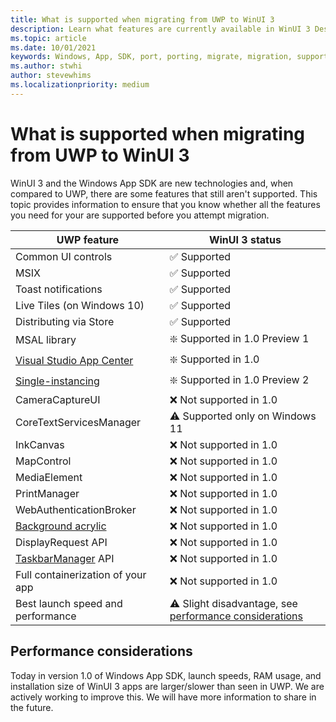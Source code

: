 ```yaml
---
title: What is supported when migrating from UWP to WinUI 3
description: Learn what features are currently available in WinUI 3 Desktop to evaluate whether you should attempt migrating your UWP app today.
ms.topic: article
ms.date: 10/01/2021
keywords: Windows, App, SDK, port, porting, migrate, migration, support
ms.author: stwhi
author: stevewhims
ms.localizationpriority: medium
---
```


# What is supported when migrating from UWP to WinUI 3

WinUI 3 and the Windows App SDK are new technologies and, when compared to UWP, there are some features that still aren't supported. This topic provides information to ensure that you know whether all the features you need for your are supported before you attempt migration.

| UWP feature | WinUI 3 status |
| - | - |
| Common UI controls | ✅ Supported |
| MSIX | ✅ Supported |
| Toast notifications | ✅ Supported |
| Live Tiles (on Windows 10) | ✅ Supported |
| Distributing via Store | ✅ Supported |
| MSAL library | ❇️ Supported in 1.0 Preview 1 |
| [Visual Studio App Center](https://appcenter.ms/) | ❇️ Supported in 1.0 |
| [Single-instancing](guides/applifecycle.md#single-instanced-apps) | ❇️ Supported in 1.0 Preview 2 |
| CameraCaptureUI | ❌ Not supported in 1.0 |
| CoreTextServicesManager | ⚠️ Supported only on Windows 11 |
| InkCanvas | ❌ Not supported in 1.0 |
| MapControl | ❌ Not supported in 1.0 |
| MediaElement | ❌ Not supported in 1.0 |
| PrintManager | ❌ Not supported in 1.0 |
| WebAuthenticationBroker | ❌ Not supported in 1.0 |
| [Background acrylic](guides/winui3.md#acrylicbrushbackgroundsource-property) | ❌ Not supported in 1.0 |
| DisplayRequest API | ❌ Not supported in 1.0 |
| [TaskbarManager](/uwp/api/windows.ui.shell.taskbarmanager) API | ❌ Not supported in 1.0 |
| Full containerization of your app | ❌ Not supported in 1.0 |
| Best launch speed and performance | ⚠️ Slight disadvantage, see [performance considerations](#performance-considerations) |

## Performance considerations

Today in version 1.0 of Windows App SDK, launch speeds, RAM usage, and installation size of WinUI 3 apps are larger/slower than seen in UWP. We are actively working to improve this. We will have more information to share in the future.
